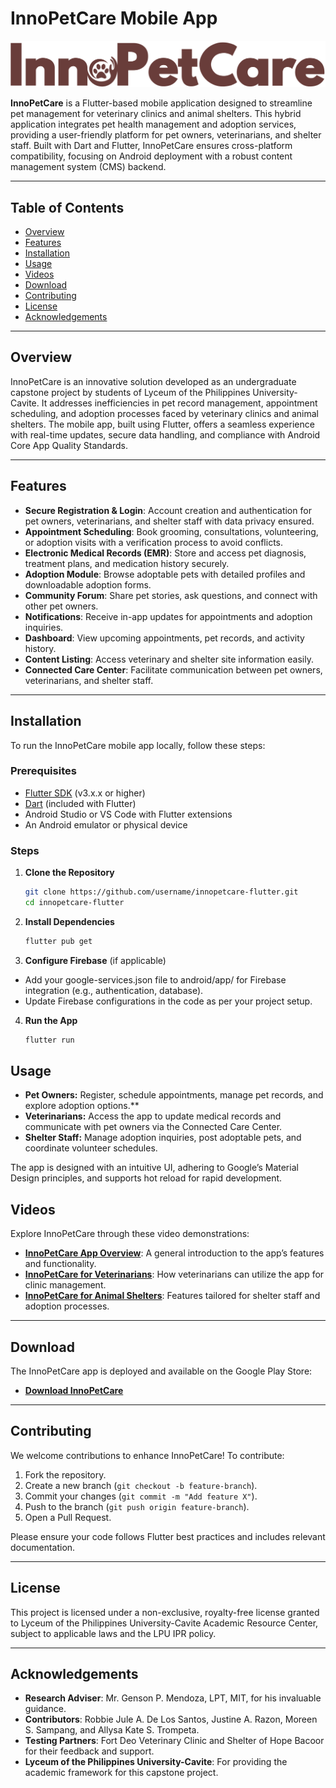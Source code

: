 # InnoPetCare Mobile App

![InnoPetCare Logo](./assets/img/innopetcare-brown.png) <!-- Replace with actual logo URL if available -->

**InnoPetCare** is a Flutter-based mobile application designed to streamline pet management for veterinary clinics and animal shelters. This hybrid application integrates pet health management and adoption services, providing a user-friendly platform for pet owners, veterinarians, and shelter staff. Built with Dart and Flutter, InnoPetCare ensures cross-platform compatibility, focusing on Android deployment with a robust content management system (CMS) backend.

---

## Table of Contents

- [Overview](#overview)
- [Features](#features)
- [Installation](#installation)
- [Usage](#usage)
- [Videos](#videos)
- [Download](#download)
- [Contributing](#contributing)
- [License](#license)
- [Acknowledgements](#acknowledgements)

---

## Overview

InnoPetCare is an innovative solution developed as an undergraduate capstone project by students of Lyceum of the Philippines University-Cavite. It addresses inefficiencies in pet record management, appointment scheduling, and adoption processes faced by veterinary clinics and animal shelters. The mobile app, built using Flutter, offers a seamless experience with real-time updates, secure data handling, and compliance with Android Core App Quality Standards.

---

## Features

- **Secure Registration & Login**: Account creation and authentication for pet owners, veterinarians, and shelter staff with data privacy ensured.
- **Appointment Scheduling**: Book grooming, consultations, volunteering, or adoption visits with a verification process to avoid conflicts.
- **Electronic Medical Records (EMR)**: Store and access pet diagnosis, treatment plans, and medication history securely.
- **Adoption Module**: Browse adoptable pets with detailed profiles and downloadable adoption forms.
- **Community Forum**: Share pet stories, ask questions, and connect with other pet owners.
- **Notifications**: Receive in-app updates for appointments and adoption inquiries.
- **Dashboard**: View upcoming appointments, pet records, and activity history.
- **Content Listing**: Access veterinary and shelter site information easily.
- **Connected Care Center**: Facilitate communication between pet owners, veterinarians, and shelter staff.

---

## Installation

To run the InnoPetCare mobile app locally, follow these steps:

### Prerequisites
- [Flutter SDK](https://flutter.dev/docs/get-started/install) (v3.x.x or higher)
- [Dart](https://dart.dev/get-dart) (included with Flutter)
- Android Studio or VS Code with Flutter extensions
- An Android emulator or physical device

### Steps
1. **Clone the Repository**
   ```bash
   git clone https://github.com/username/innopetcare-flutter.git
   cd innopetcare-flutter

2. **Install Dependencies**
   ```bash
   flutter pub get

3. **Configure Firebase** (if applicable)
- Add your google-services.json file to android/app/ for Firebase integration (e.g., authentication, database).
- Update Firebase configurations in the code as per your project setup.

4. **Run the App**
   ```bash
   flutter run

## Usage
- **Pet Owners:** Register, schedule appointments, manage pet records, and explore adoption options.**
- **Veterinarians:** Access the app to update medical records and communicate with pet owners via the Connected Care Center.
- **Shelter Staff:** Manage adoption inquiries, post adoptable pets, and coordinate volunteer schedules.

The app is designed with an intuitive UI, adhering to Google’s Material Design principles, and supports hot reload for rapid development.

## Videos

Explore InnoPetCare through these video demonstrations:

- **[InnoPetCare App Overview](https://www.youtube.com/watch?v=KVTFzqDwrP4)**: A general introduction to the app’s features and functionality.
- **[InnoPetCare for Veterinarians](https://www.youtube.com/watch?v=wrhqs893spM)**: How veterinarians can utilize the app for clinic management.
- **[InnoPetCare for Animal Shelters](https://www.youtube.com/watch?v=syIu3ZzdHDY)**: Features tailored for shelter staff and adoption processes.

---

## Download

The InnoPetCare app is deployed and available on the Google Play Store:

- **[Download InnoPetCare](https://play.google.com/store/apps/details?id=com.fordagraydes.innopetcare&hl=en)**

---

## Contributing

We welcome contributions to enhance InnoPetCare! To contribute:

1. Fork the repository.
2. Create a new branch (`git checkout -b feature-branch`).
3. Commit your changes (`git commit -m "Add feature X"`).
4. Push to the branch (`git push origin feature-branch`).
5. Open a Pull Request.

Please ensure your code follows Flutter best practices and includes relevant documentation.

---

## License

This project is licensed under a non-exclusive, royalty-free license granted to Lyceum of the Philippines University-Cavite Academic Resource Center, subject to applicable laws and the LPU IPR policy.

---

## Acknowledgements

- **Research Adviser**: Mr. Genson P. Mendoza, LPT, MIT, for his invaluable guidance.
- **Contributors**: Robbie Jule A. De Los Santos, Justine A. Razon, Moreen S. Sampang, and Allysa Kate S. Trompeta.
- **Testing Partners**: Fort Deo Veterinary Clinic and Shelter of Hope Bacoor for their feedback and support.
- **Lyceum of the Philippines University-Cavite**: For providing the academic framework for this capstone project.
